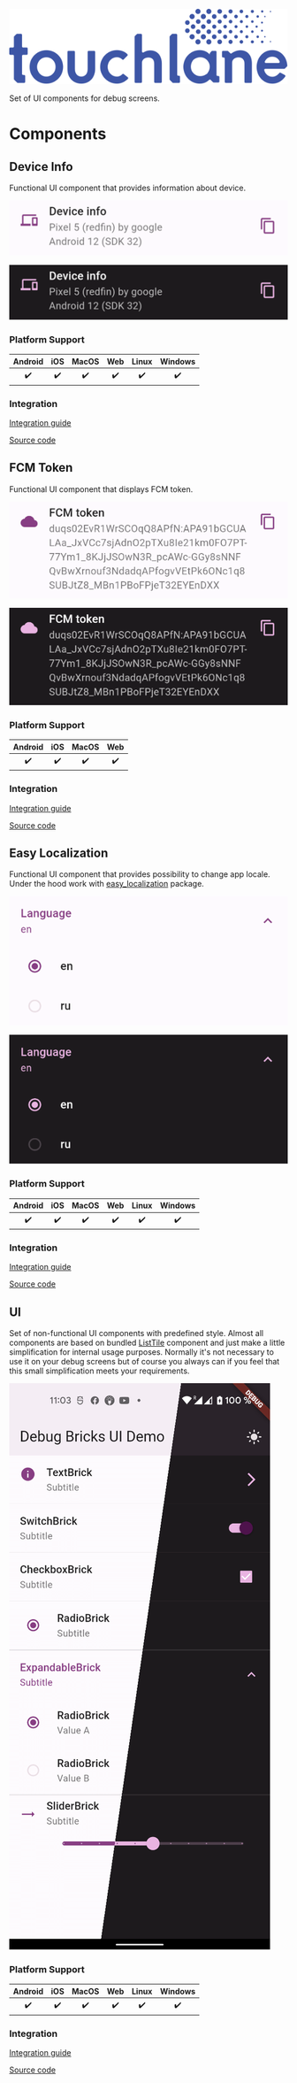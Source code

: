![LOGO](docs/media/logo.svg)

Set of UI components for debug screens.

# Components

## Device Info

Functional UI component that provides information about device.

![DeviceInfoBrick](packages/debug_bricks_device_info/docs/media/device_info_light.png)

![DeviceInfoBrick](packages/debug_bricks_device_info/docs/media/device_info_dark.png)

### Platform Support

| Android | iOS | MacOS | Web | Linux | Windows |
| :-----: | :-: | :---: | :-: | :---: | :-----: |
|   ✔️    | ✔️  |  ✔️   | ✔️  |  ✔️   |   ✔️    |

### Integration

[Integration guide](packages/debug_bricks_device_info/README.md)

[Source code](packages/debug_bricks_device_info)

## FCM Token

Functional UI component that displays FCM token.

![FcmTokenBrick](packages/debug_bricks_fcm_token/docs/media/fcm_token_light.png)

![FcmTokenBrick](packages/debug_bricks_fcm_token/docs/media/fcm_token_dark.png)

### Platform Support

| Android | iOS | MacOS | Web |
| :-----: | :-: | :---: | :-: |
|   ✔️    | ✔️  |  ✔️   | ✔️  |

### Integration

[Integration guide](packages/debug_bricks_fcm_token/README.md)

[Source code](packages/debug_bricks_fcm_token)

## Easy Localization

Functional UI component that provides possibility to change app locale.
Under the hood work with [easy_localization](https://pub.dev/packages/easy_localization)
package.

![EasyLocalizationBrick](packages/debug_bricks_easy_localization/docs/media/language_control_light.png)

![EasyLocalizationBrick](packages/debug_bricks_easy_localization/docs/media/language_control_dark.png)

### Platform Support

| Android | iOS | MacOS | Web | Linux | Windows |
| :-----: | :-: | :---: | :-: | :---: | :-----: |
|   ✔️    | ✔️  |  ✔️   | ✔️  |  ✔️   |   ✔️    |

### Integration

[Integration guide](packages/debug_bricks_easy_localization/README.md)

[Source code](packages/debug_bricks_easy_localization)

## UI

Set of non-functional UI components with predefined style. Almost all 
components are based on bundled [ListTile](https://api.flutter.dev/flutter/material/ListTile-class.html)
component and just make a little simplification for internal usage purposes. 
Normally it's not necessary to use it on your debug screens but of course you 
always can if you feel that this small simplification meets your requirements.

![UI Components](packages/debug_bricks_ui/docs/media/all_dark_light.png)

### Platform Support

| Android | iOS | MacOS | Web | Linux | Windows |
| :-----: | :-: | :---: | :-: | :---: | :-----: |
|   ✔️    | ✔️  |  ✔️   | ✔️  |  ✔️   |   ✔️    |

### Integration

[Integration guide](packages/debug_bricks_ui/README.md)

[Source code](packages/debug_bricks_ui)